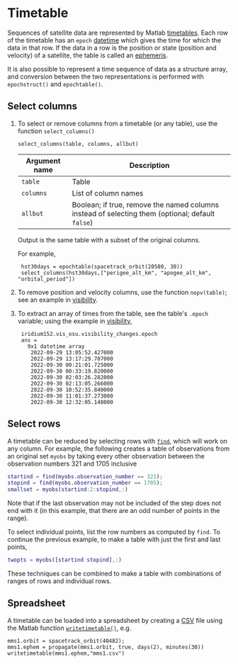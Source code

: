 # Timetable

Sequences of satellite data are represented by Matlab [timetables](https://www.mathworks.com/help/matlab/timetables.html). Each row of the timetable has an `epoch` [datetime](datetime.md) which gives the time for which the data in that row. If the data in a row is the position or state (position and velocity) of a satellite, the table is called an [ephemeris](ephemeris.md).

It is also possible to represent a time sequence of data as a structure array, and conversion between the two representations is performed with `epochstruct()` and `epochtable()`.

## Select columns

1. To select or remove columns from a timetable (or any table), use the function `select_columns()`

	`select_columns(table, columns, allbut)`

	| Argument name | Description                                                                                      |
	|---------------|--------------------------------------------------------------------------------------------------|
	| `table`       | Table                                                                                            |
	| `columns`     | List of column names                                                                             |
	| `allbut`      | Boolean; if true, remove the named columns instead of selecting them (optional; default `false`) |

	Output is the same table with a subset of the original columns.

	For example,

		hst30days = epochtable(spacetrack_orbit(20580, 30))
		select_columns(hst30days,["perigee_alt_km", "apogee_alt_km", "orbital_period"])

1. To remove position and velocity columns, use the function `nopv(table)`; see an example in [visibility](propagation.md#visibility).

1. To extract an array of times from the table, see the table's `.epoch` variable; using the example in [visibility](propagation.md#visibility),

		iridium152.vis_osu.visibility_changes.epoch
		ans =
		  9x1 datetime array
		   2022-09-29 13:05:52.427000
		   2022-09-29 13:17:29.707000
		   2022-09-30 00:21:01.725000
		   2022-09-30 00:33:19.820000
		   2022-09-30 02:03:26.282000
		   2022-09-30 02:13:05.266000
		   2022-09-30 10:52:35.840000
		   2022-09-30 11:01:37.273000
		   2022-09-30 12:32:05.148000

## Select rows

A timetable can be reduced by selecting rows with [`find`](https://www.mathworks.com/help/matlab/ref/find.html), which will work on any column. For example, the following creates a table of observations from an original set `myobs` by taking every other observation between the observation numbers 321 and 1705 inclusive

```` matlab
startind = find(myobs.observation_number == 321);
stopind = find(myobs.observation_number == 1705);
smallset = myobs(startind:2:stopind,:)
````

Note that if the last observation may not be included of the step does not end with it (in this example, that there are an odd number of points in the range).

To select individual points, list the row numbers as computed by `find`. To continue the previous example, to make a table with just the first and last points,

```` matlab
twopts = myobs([startind stopind],:)
````

These techniques can be combined to make a table with combinations of ranges of rows and individual rows.

## Spreadsheet

A timetable can be loaded into a spreadsheet by creating a [CSV](https://en.wikipedia.org/wiki/Comma-separated_values) file using the Matlab function [`writetimetable()`](https://www.mathworks.com/help/matlab/ref/writetimetable.html), e.g.

	mms1.orbit = spacetrack_orbit(40482);
	mms1.ephem = propagate(mms1.orbit, true, days(2), minutes(30))
	writetimetable(mms1.ephem,"mms1.csv")
